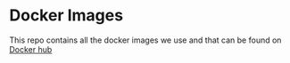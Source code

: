 # Docker Images

This repo contains all the docker images we use and that can be found on [Docker hub](https://hub.docker.com/u/codebuds)